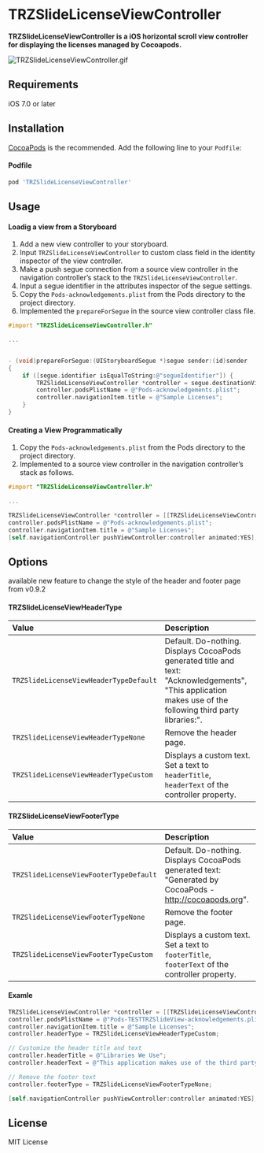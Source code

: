 # TRZSlideLicenseViewController


**TRZSlideLicenseViewController is a iOS horizontal scroll view controller for displaying the licenses managed by Cocoapods.**

![TRZSlideLicenseViewController.gif](ghassets/TRZSlideLicenseViewController.gif)

## Requirements

iOS 7.0 or later

## Installation

[CocoaPods](http://cocoapods.org) is the recommended. Add the following line to your `Podfile`:

#### Podfile

```ruby
pod 'TRZSlideLicenseViewController'
```

## Usage

#### Loadig a view from a Storyboard

1. Add a new view controller to your storyboard.
2. Input ``TRZSlideLicenseViewController`` to custom class field in the identity inspector of the view controller.
3. Make a push segue connection from a source view controller in the navigation controller’s stack to the ``TRZSlideLicenseViewController``.
4. Input a segue identifier in the attributes inspector of the segue settings.
5. Copy the ``Pods-acknowledgements.plist`` from the Pods directory to the project directory.
6. Implemented the ``prepareForSegue`` in the source view controller class file.

```objective-c
#import "TRZSlideLicenseViewController.h"

...


- (void)prepareForSegue:(UIStoryboardSegue *)segue sender:(id)sender
{
    if ([segue.identifier isEqualToString:@"segueIdentifier"]) {
        TRZSlideLicenseViewController *controller = segue.destinationViewController;
        controller.podsPlistName = @"Pods-acknowledgements.plist";
        controller.navigationItem.title = @"Sample Licenses";
    }
}

```

#### Creating a View Programmatically

1. Copy the ``Pods-acknowledgements.plist`` from the Pods directory to the project directory.
2. Implemented to a source view controller in the navigation controller’s stack as follows.

```objective-c
#import "TRZSlideLicenseViewController.h"

...

TRZSlideLicenseViewController *controller = [[TRZSlideLicenseViewController alloc] init];
controller.podsPlistName = @"Pods-acknowledgements.plist";
controller.navigationItem.title = @"Sample Licenses";
[self.navigationController pushViewController:controller animated:YES];
```

## Options
available new feature to change the style of the header and footer page from v0.9.2

#### TRZSlideLicenseViewHeaderType

| Value | Description |
|:------|:------------|
| ``TRZSlideLicenseViewHeaderTypeDefault`` |Default. Do-nothing. Displays CocoaPods generated title and text: "Acknowledgements", "This application makes use of the following third party libraries:".| 
|``TRZSlideLicenseViewHeaderTypeNone``		|Remove the header page.|
|``TRZSlideLicenseViewHeaderTypeCustom``   |Displays a custom text. Set a text to `headerTitle`, `headerText` of the controller property.|

#### TRZSlideLicenseViewFooterType

| Value | Description |
|:------|:------------|
| ``TRZSlideLicenseViewFooterTypeDefault`` |Default. Do-nothing. Displays CocoaPods generated text: "Generated by CocoaPods - http://cocoapods.org".| 
|``TRZSlideLicenseViewFooterTypeNone``		|Remove the footer page.|
|``TRZSlideLicenseViewFooterTypeCustom``   |Displays a custom text. Set a text to ``footerTitle``, ``footerText`` of the controller property.|

#### Examle

```objective-c
TRZSlideLicenseViewController *controller = [[TRZSlideLicenseViewController alloc]init];
controller.podsPlistName = @"Pods-TESTTRZSlideView-acknowledgements.plist";
controller.navigationItem.title = @"Sample Licenses";
controller.headerType = TRZSlideLicenseViewHeaderTypeCustom;

// Customize the header title and text
controller.headerTitle = @"Libraries We Use";
controller.headerText = @"This application makes use of the third party libraries on the following page (➟).\n\nWe thank the open source community for all of their contributions.";

// Remove the footer text
controller.footerType = TRZSlideLicenseViewFooterTypeNone;

[self.navigationController pushViewController:controller animated:YES];
```

## License

MIT License



